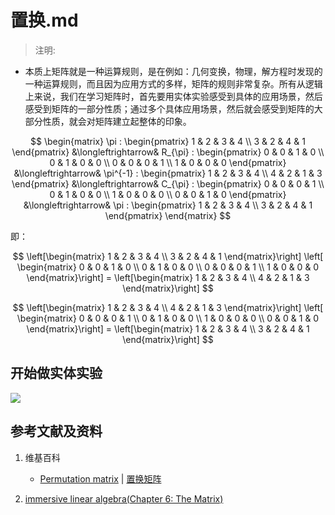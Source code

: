 # 置换.md

> 注明:
>  
- 本质上矩阵就是一种运算规则，是在例如：几何变换，物理，解方程时发现的一种运算规则，而且因为应用方式的多样，矩阵的规则非常复杂。所有从逻辑上来说，我们在学习矩阵时，首先要用实体实验感受到具体的应用场景，然后感受到矩阵的一部分性质；通过多个具体应用场景，然后就会感受到矩阵的大部分性质，就会对矩阵建立起整体的印象。

$$
\begin{matrix}
\pi :
\begin{pmatrix}
	1 & 2 & 3 & 4 \\
	3 & 2 & 4 & 1
\end{pmatrix}
&\longleftrightarrow&
R_{\pi} :
\begin{pmatrix}
	0 & 0 & 1 & 0 \\
	0 & 1 & 0 & 0 \\
	0 & 0 & 0 & 1 \\
	1 & 0 & 0 & 0
\end{pmatrix}
&\longleftrightarrow&
\pi^{-1} :
\begin{pmatrix}
	1 & 2 & 3 & 4 \\
	4 & 2 & 1 & 3
\end{pmatrix}
&\longleftrightarrow&
C_{\pi} :
\begin{pmatrix}
	0 & 0 & 0 & 1 \\
	0 & 1 & 0 & 0 \\
	1 & 0 & 0 & 0 \\
	0 & 0 & 1 & 0
\end{pmatrix}
&\longleftrightarrow&
\pi :
\begin{pmatrix}
	1 & 2 & 3 & 4 \\
	3 & 2 & 4 & 1
\end{pmatrix}
\end{matrix}
$$

即：

$$
\left[\begin{matrix}
	1 & 2 & 3 & 4 \\
	3 & 2 & 4 & 1
  \end{matrix}\right]
  \left[ \begin{matrix}
	0 & 0 & 1 & 0 \\
	0 & 1 & 0 & 0 \\
	0 & 0 & 0 & 1 \\
	1 & 0 & 0 & 0
  \end{matrix}\right]
	= 
\left[\begin{matrix}
	1 & 2 & 3 & 4 \\
	4 & 2 & 1 & 3
\end{matrix}\right]
$$

$$
\left[\begin{matrix}
	1 & 2 & 3 & 4 \\
	4 & 2 & 1 & 3
  \end{matrix}\right]
  \left[ \begin{matrix}
	0 & 0 & 0 & 1 \\
	0 & 1 & 0 & 0 \\
	1 & 0 & 0 & 0 \\
	0 & 0 & 1 & 0
  \end{matrix}\right]
	= 
\left[\begin{matrix}
	1 & 2 & 3 & 4 \\
	3 & 2 & 4 & 1
\end{matrix}\right]
$$

## 开始做实体实验

![](/images/线性代数/矩阵/变换矩阵/置换/1a1.jpg)

## 参考文献及资料

1. 维基百科

	- [Permutation matrix](https://en.wikipedia.org/wiki/Permutation_matrix) | [置换矩阵](https://zh.wikipedia.org/wiki/置换矩阵) 

2. [immersive linear algebra(Chapter 6: The Matrix)](http://immersivemath.com/ila/ch06_matrices/ch06.html)